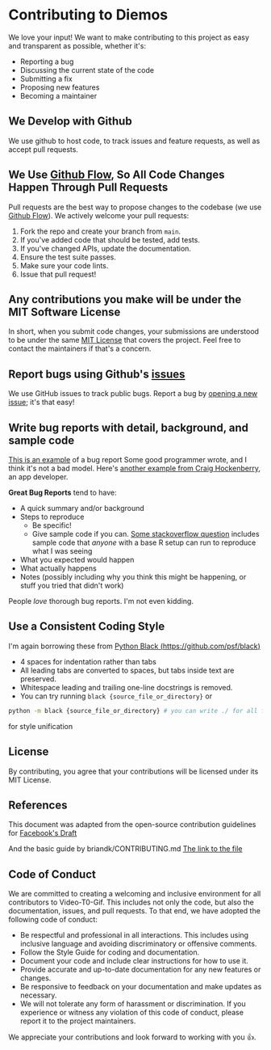 # Contributing to Diemos
We love your input! We want to make contributing to this project as easy and transparent as possible, whether it's:

- Reporting a bug
- Discussing the current state of the code
- Submitting a fix
- Proposing new features
- Becoming a maintainer

## We Develop with Github
We use github to host code, to track issues and feature requests, as well as accept pull requests.

## We Use [Github Flow](https://docs.github.com/en/get-started/quickstart/github-flow), So All Code Changes Happen Through Pull Requests
Pull requests are the best way to propose changes to the codebase (we use [Github Flow](https://docs.github.com/en/get-started/quickstart/github-flow#create-a-pull-request)). We actively welcome your pull requests:

1. Fork the repo and create your branch from `main`.
2. If you've added code that should be tested, add tests.
3. If you've changed APIs, update the documentation.
4. Ensure the test suite passes.
5. Make sure your code lints.
6. Issue that pull request!

## Any contributions you make will be under the MIT Software License
In short, when you submit code changes, your submissions are understood to be under the same [MIT License](http://choosealicense.com/licenses/mit/) that covers the project. Feel free to contact the maintainers if that's a concern.

## Report bugs using Github's [issues](https://github.com/Zoronium/Video-to-Gif-Project/issues)
We use GitHub issues to track public bugs. Report a bug by [opening a new issue](https://github.com/Zoronium/Video-to-Gif-Project/issues/new); it's that easy!

## Write bug reports with detail, background, and sample code
[This is an example](http://stackoverflow.com/q/12488905/180626) of a bug report Some good programmer wrote, and I think it's not a bad model. Here's [another example from Craig Hockenberry](http://www.openradar.me/11905408), an app developer.

**Great Bug Reports** tend to have:

- A quick summary and/or background
- Steps to reproduce
  - Be specific!
  - Give sample code if you can. [Some stackoverflow question](http://stackoverflow.com/q/12488905/180626) includes sample code that *anyone* with a base R setup can run to reproduce what I was seeing
- What you expected would happen
- What actually happens
- Notes (possibly including why you think this might be happening, or stuff you tried that didn't work)

People *love* thorough bug reports. I'm not even kidding.

## Use a Consistent Coding Style
I'm again borrowing these from [Python Black (https://github.com/psf/black)](https://black.readthedocs.io/en/stable/the_black_code_style/current_style.html)

* 4 spaces for indentation rather than tabs
* All leading tabs are converted to spaces, but tabs inside text are preserved.
* Whitespace leading and trailing one-line docstrings is removed.
* You can try running `black {source_file_or_directory}` or 
```bash
python -m black {source_file_or_directory} # you can write ./ for all files in the dir
```
 for style unification

## License
By contributing, you agree that your contributions will be licensed under its MIT License.

## References
This document was adapted from the open-source contribution guidelines for [Facebook's Draft](https://github.com/facebook/draft-js/blob/a9316a723f9e918afde44dea68b5f9f39b7d9b00/CONTRIBUTING.md)

And the basic guide by briandk/CONTRIBUTING.md [The link to the file](https://gist.github.com/briandk/3d2e8b3ec8daf5a27a62)


## Code of Conduct
We are committed to creating a welcoming and inclusive environment for all contributors to Video-T0-Gif. This includes not only the code, but also the documentation, issues, and pull requests. To that end, we have adopted the following code of conduct:

- Be respectful and professional in all interactions. This includes using inclusive language and avoiding discriminatory or offensive comments.
- Follow the Style Guide for coding and documentation.
- Document your code and include clear instructions for how to use it.
- Provide accurate and up-to-date documentation for any new features or changes.
- Be responsive to feedback on your documentation and make updates as necessary.
- We will not tolerate any form of harassment or discrimination. If you experience or witness any violation of this code of conduct, please report it to the project maintainers.

We appreciate your contributions and look forward to working with you 👍.